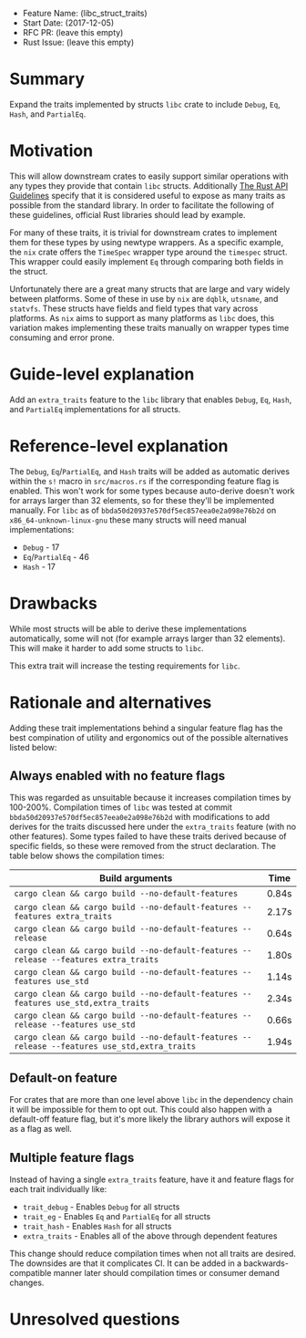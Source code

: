 - Feature Name: (libc_struct_traits)
- Start Date: (2017-12-05)
- RFC PR: (leave this empty)
- Rust Issue: (leave this empty)

# Summary
[summary]: #summary

Expand the traits implemented by structs `libc` crate to include `Debug`, `Eq`, `Hash`, and `PartialEq`.

# Motivation
[motivation]: #motivation

This will allow downstream crates to easily support similar operations with any types they
provide that contain `libc` structs. Additionally [The Rust API Guidelines](https://rust-lang-nursery.github.io/api-guidelines/checklist.html) specify that it is
considered useful to expose as many traits as possible from the standard library. In order to facilitate the
following of these guidelines, official Rust libraries should lead by example.

For many of these traits, it is trivial for downstream crates to implement them for these types by using
newtype wrappers. As a specific example, the `nix` crate offers the `TimeSpec` wrapper type around the `timespec` struct. This
wrapper could easily implement `Eq` through comparing both fields in the struct.

Unfortunately there are a great many structs that are large and vary widely between platforms. Some of these in use by `nix`
are `dqblk`, `utsname`, and `statvfs`. These structs have fields and field types that vary across platforms. As `nix` aims to
support as many platforms as `libc` does, this variation makes implementing these traits manually on wrapper types time consuming and
error prone.

# Guide-level explanation
[guide-level-explanation]: #guide-level-explanation

Add an `extra_traits` feature to the `libc` library that enables `Debug`, `Eq`, `Hash`, and `PartialEq` implementations for all structs.

# Reference-level explanation
[reference-level-explanation]: #reference-level-explanation

The `Debug`, `Eq`/`PartialEq`, and `Hash` traits will be added as automatic derives within the `s!` macro in `src/macros.rs` if the corresponding feature
flag is enabled. This won't work for some types because auto-derive doesn't work for arrays larger than 32 elements, so for these they'll be implemented manually. For `libc`
as of `bbda50d20937e570df5ec857eea0e2a098e76b2d` on `x86_64-unknown-linux-gnu` these many structs will need manual implementations:

 * `Debug` - 17
 * `Eq`/`PartialEq` - 46
 * `Hash` - 17

# Drawbacks
[drawbacks]: #drawbacks

While most structs will be able to derive these implementations automatically, some will not (for example arrays larger than 32 elements). This will make it harder to add
some structs to `libc`.

This extra trait will increase the testing requirements for `libc`.

# Rationale and alternatives
[alternatives]: #alternatives

Adding these trait implementations behind a singular feature flag has the best compination of utility and ergonomics out of the possible alternatives listed below:

## Always enabled with no feature flags

This was regarded as unsuitable because it increases compilation times by 100-200%. Compilation times of `libc` was tested at commit `bbda50d20937e570df5ec857eea0e2a098e76b2d`
with modifications to add derives for the traits discussed here under the `extra_traits` feature (with no other features). Some types failed to have these traits
derived because of specific fields, so these were removed from the struct declaration. The table below shows the compilation times:

|                              Build arguments                                                 | Time  |
|----------------------------------------------------------------------------------------------|-------|
| `cargo clean && cargo build --no-default-features`                                           | 0.84s |
| `cargo clean && cargo build --no-default-features --features extra_traits`                   | 2.17s |
| `cargo clean && cargo build --no-default-features --release`                                 | 0.64s |
| `cargo clean && cargo build --no-default-features --release --features extra_traits`         | 1.80s |
| `cargo clean && cargo build --no-default-features --features use_std`                        | 1.14s |
| `cargo clean && cargo build --no-default-features --features use_std,extra_traits`           | 2.34s |
| `cargo clean && cargo build --no-default-features --release --features use_std`              | 0.66s |
| `cargo clean && cargo build --no-default-features --release --features use_std,extra_traits` | 1.94s |

## Default-on feature

For crates that are more than one level above `libc` in the dependency chain it will be impossible for them to opt out. This could also happen with a default-off
feature flag, but it's more likely the library authors will expose it as a flag as well.

## Multiple feature flags

Instead of having a single `extra_traits` feature, have it and feature flags for each trait individually like:

 * `trait_debug` - Enables `Debug` for all structs
 * `trait_eg` - Enables `Eq` and `PartialEq` for all structs
 * `trait_hash` - Enables `Hash` for all structs
 * `extra_traits` - Enables all of the above through dependent features

This change should reduce compilation times when not all traits are desired. The downsides are that it complicates CI. It can be added in a backwards-compatible
manner later should compilation times or consumer demand changes.

# Unresolved questions
[unresolved]: #unresolved-questions
